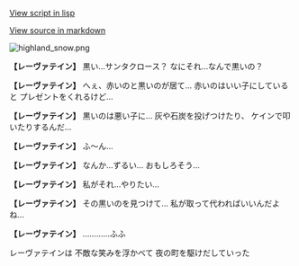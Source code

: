 [View script in lisp](../scripts/10025301.txt)

[View source in markdown](10025301.md)

![highland_snow.png](../images/backgrounds/highland_snow.png)

**【レーヴァテイン】**
黒い…サンタクロース？
なにそれ…なんで黒いの？

**【レーヴァテイン】**
へぇ、赤いのと黒いのが居て…
赤いのはいい子にしていると
プレゼントをくれるけど…

**【レーヴァテイン】**
黒いのは悪い子に…
灰や石炭を投げつけたり、
ケインで叩いたりするんだ…

**【レーヴァテイン】**
ふ〜ん…

**【レーヴァテイン】**
なんか…ずるい…
おもしろそう…

**【レーヴァテイン】**
私がそれ…やりたい…

**【レーヴァテイン】**
その黒いのを見つけて…
私が取って代わればいいんだよね…

**【レーヴァテイン】**
…………ふふ

レーヴァテインは
不敵な笑みを浮かべて
夜の町を駆けだしていった